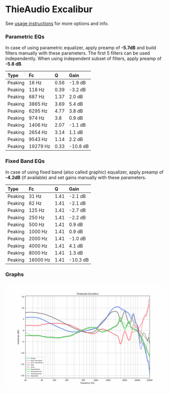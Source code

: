 # ThieAudio Excalibur
See [usage instructions](https://github.com/jaakkopasanen/AutoEq#usage) for more options and info.

### Parametric EQs
In case of using parametric equalizer, apply preamp of **-5.7dB** and build filters manually
with these parameters. The first 5 filters can be used independently.
When using independent subset of filters, apply preamp of **-5.8 dB**.

| Type    | Fc       |    Q | Gain     |
|:--------|:---------|:-----|:---------|
| Peaking | 16 Hz    | 0.56 | -1.9 dB  |
| Peaking | 118 Hz   | 0.39 | -3.2 dB  |
| Peaking | 687 Hz   | 1.37 | 2.0 dB   |
| Peaking | 3865 Hz  | 3.69 | 5.4 dB   |
| Peaking | 6295 Hz  | 4.77 | 3.8 dB   |
| Peaking | 974 Hz   | 3.8  | 0.9 dB   |
| Peaking | 1406 Hz  | 2.07 | -1.1 dB  |
| Peaking | 2654 Hz  | 3.14 | 1.1 dB   |
| Peaking | 9543 Hz  | 1.14 | 2.2 dB   |
| Peaking | 19279 Hz | 0.33 | -10.8 dB |

### Fixed Band EQs
In case of using fixed band (also called graphic) equalizer, apply preamp of **-4.2dB**
(if available) and set gains manually with these parameters.

| Type    | Fc       |    Q | Gain     |
|:--------|:---------|:-----|:---------|
| Peaking | 31 Hz    | 1.41 | -2.1 dB  |
| Peaking | 62 Hz    | 1.41 | -2.1 dB  |
| Peaking | 125 Hz   | 1.41 | -2.7 dB  |
| Peaking | 250 Hz   | 1.41 | -2.2 dB  |
| Peaking | 500 Hz   | 1.41 | 0.9 dB   |
| Peaking | 1000 Hz  | 1.41 | 0.9 dB   |
| Peaking | 2000 Hz  | 1.41 | -1.0 dB  |
| Peaking | 4000 Hz  | 1.41 | 4.1 dB   |
| Peaking | 8000 Hz  | 1.41 | 1.3 dB   |
| Peaking | 16000 Hz | 1.41 | -10.3 dB |

### Graphs
![](./ThieAudio%20Excalibur.png)